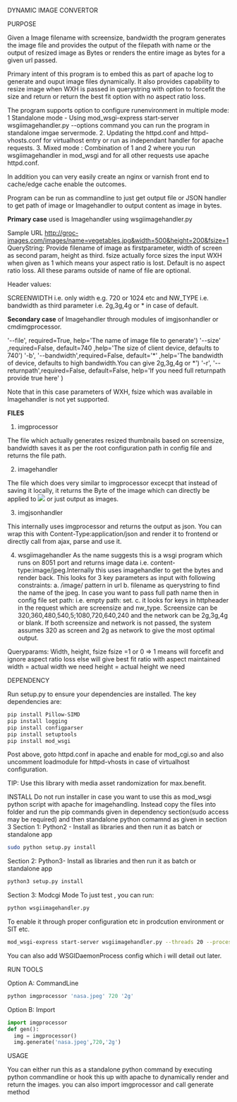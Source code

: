 DYNAMIC IMAGE CONVERTOR

PURPOSE

Given a Image filename with screensize, bandwidth the program generates the image file and provides the output of the filepath with name or the output of resized image as Bytes or renders the entire image as bytes for a given url passed.

Primary intent of this program is to embed this as part of apache log to generate and ouput image files dynamically. It also provides capability to resize image when WXH is passed in querystring with option to forcefit the size and return or return the best fit option with no aspect ratio loss.


The program supports option to configure runenvironment in multiple mode:
1 Standalone mode - Using mod_wsgi-express start-server wsgiimagehandler.py --options command you can run the program in standalone imgae servermode.
2. Updating the httpd.conf and httpd-vhosts.conf for virtualhost entry or run as independant handler for apache requests.
3. Mixed mode : Combination of 1 and 2 where you run wsgiimagehandler in mod_wsgi and for all other requests use apache httpd.conf. 

In addition you can very easily create an nginx or varnish front end to cache/edge cache enable the outcomes.

Program can be run as commandline to just get output file or JSON handler to get path of image or Imagehandler to output content as image in bytes.

<b>Primary case</b> used is Imagehandler using wsgiimagehandler.py

Sample URL http://groc-images.com/images/name=vegetables.jpg&width=500&height=200&fsize=1
QueryString: Provide filename of image as firstparameter, width of screen as second param, height as third. fsize actually force sizes the input WXH when given as 1 which means your aspect ratio is lost. Default is no aspect ratio loss. All these params outside of name of file are optional.

Header values:

SCREENWIDTH i.e. only width e.g. 720 or 1024 etc and NW_TYPE i.e. bandwidth as third parameter i.e. 2g,3g,4g or * in case of default.

<b>Secondary case</b> of Imagehandler through modules of imgjsonhandler or cmdimgprocessor.

'--file', required=True, help='The name of image file to generate')
'--size' ,required=False, default=740 ,help='The size of client device, defaults to 740')
'-b', '--bandwidth',required=False, default='*' ,help='The bandwidth of device, defaults to high bandwidth.You can give 2g,3g,4g or *')
'-r', '--returnpath',required=False, default=False, help='If you need full returnpath provide true here' )

Note that in this case parameters of WXH, fsize which was available in Imagehandler is not yet supported.

<b>FILES</b>

1. imgprocessor

The file which actually generates resized thumbnails based on screensize, bandwidth saves it as per the root configuration path in config file and returns the file path.

2. imagehandler

The file which does very similar to imgprocessor excecpt that instead of saving it locally, it returns the Byte of the image which can directly be applied to <img src="data:XXX"/> or just output as images.

3. imgjsonhandler

This internally uses imgprocessor and returns the output as json. You can wrap this with Content-Type:application/json and render it to frontend or directly call from ajax, parse and use it.

4. wsgiimagehandler
As the name suggests this is a wsgi program which runs on 8051 port and returns image data i.e. content-type:image/jpeg.Internally this uses imagehandler to get the bytes and render back. This looks for 3 key parameters as input with following constraints:
a. /image/ pattern in url
b. filename as querystring to find the name of the jpeg. In case you want to pass full path name then in config file set path: i.e. empty path: set.
c. it looks for keys in httpheader in the request which are screensize and nw_type. Screensize can be 320,360,480,540,5;1080,720,640,240 and the network can be 2g,3g,4g or blank.
If both screensize and network is not passed, the system assumes 320 as screen and 2g as network to give the most optimal output.

Queryparams: Width, height, fsize 
fsize =1 or 0 => 1 means will forcefit and ignore aspect ratio loss else will give best fit ratio with aspect maintained
width = actual width we need
height = actual height we need


DEPENDENCY 

Run setup.py to ensure your dependencies are installed. The key dependencies are:
```bash
pip install Pillow-SIMD
pip install logging
pip install configparser
pip install setuptools
pip install mod_wsgi
```
Post above, goto httpd.conf in apache and enable for mod_cgi.so and also uncomment loadmodule for httpd-vhosts in case of virtualhost configuration.

TIP: Use this library with media asset randomization for max.benefit.

INSTALL
Do not run installer in case you want to use this as mod_wsgi python script with apache for imagehandling. Instead copy the files into folder and run the pip commands given in dependency section(sudo access may be required) and then standalone python comamnd as given in section 3
Section 1: Python2 - Install as libraries and then run it as batch or standalone app

```bash
sudo python setup.py install 
```
Section 2: Python3- Install as libraries and then run it as batch or standalone app

```bash
python3 setup.py install
```
Section 3: Modcgi Mode
To just test , you can run:
```bash
python wsgiimagehandler.py
```
To enable it through proper configuration etc in prodcution environment or SIT etc.
```bash
mod_wsgi-express start-server wsgiimagehandler.py --threads 20 --processes 1 --log-directory /usr/home/logs/imageserver/
```
You can also add WSGIDaemonProcess config which i will detail out later.

RUN TOOLS

Option A: CommandLine

```python
python imgprocessor 'nasa.jpeg' 720 '2g'
```
Option B: Import

```python
import imgprocessor
def gen():
  img = imgprocessor()
  img.generate('nasa.jpeg',720,'2g')
```


USAGE

You can either run this as a standalone python command by executing python commandline or hook this up with apache to dynamically render
and return the images. you can also import imgprocessor and call generate method

